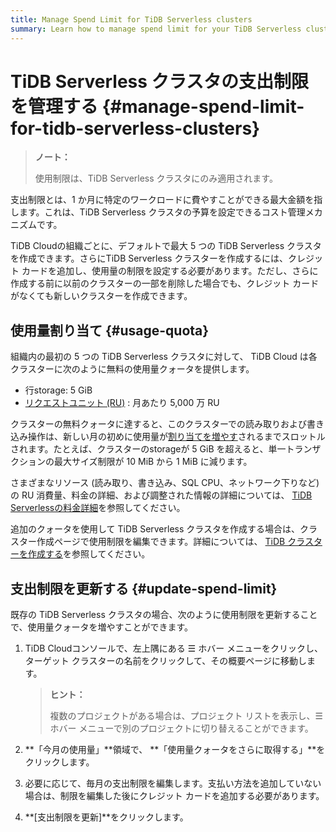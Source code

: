 ```yaml
---
title: Manage Spend Limit for TiDB Serverless clusters
summary: Learn how to manage spend limit for your TiDB Serverless clusters.
---
```


# TiDB Serverless クラスタの支出制限を管理する {#manage-spend-limit-for-tidb-serverless-clusters}

> **ノート：**
>
> 使用制限は、TiDB Serverless クラスタにのみ適用されます。

支出制限とは、1 か月に特定のワークロードに費やすことができる最大金額を指します。これは、TiDB Serverless クラスタの予算を設定できるコスト管理メカニズムです。

TiDB Cloudの組織ごとに、デフォルトで最大 5 つの TiDB Serverless クラスタを作成できます。さらにTiDB Serverless クラスターを作成するには、クレジット カードを追加し、使用量の制限を設定する必要があります。ただし、さらに作成する前に以前のクラスターの一部を削除した場合でも、クレジット カードがなくても新しいクラスターを作成できます。

## 使用量割り当て {#usage-quota}

組織内の最初の 5 つの TiDB Serverless クラスタに対して、 TiDB Cloud は各クラスターに次のように無料の使用量クォータを提供します。

-   行storage: 5 GiB
-   [<a href="/tidb-cloud/tidb-cloud-glossary.md#request-unit">リクエストユニット (RU)</a>](/tidb-cloud/tidb-cloud-glossary.md#request-unit) : 月あたり 5,000 万 RU

クラスターの無料クォータに達すると、このクラスターでの読み取りおよび書き込み操作は、新しい月の初めに使用量が[<a href="#update-spend-limit">割り当てを増やす</a>](#update-spend-limit)されるまでスロットルされます。たとえば、クラスターのstorageが 5 GiB を超えると、単一トランザクションの最大サイズ制限が 10 MiB から 1 MiB に減ります。

さまざまなリソース (読み取り、書き込み、SQL CPU、ネットワーク下りなど) の RU 消費量、料金の詳細、および調整された情報の詳細については、 [<a href="https://www.pingcap.com/tidb-cloud-serverless-pricing-details">TiDB Serverlessの料金詳細</a>](https://www.pingcap.com/tidb-cloud-serverless-pricing-details)を参照してください。

追加のクォータを使用して TiDB Serverless クラスタを作成する場合は、クラスター作成ページで使用制限を編集できます。詳細については、 [<a href="/tidb-cloud/create-tidb-cluster.md#step-4-create-a-tidb-cluster">TiDB クラスターを作成する</a>](/tidb-cloud/create-tidb-cluster.md#step-4-create-a-tidb-cluster)を参照してください。

## 支出制限を更新する {#update-spend-limit}

既存の TiDB Serverless クラスタの場合、次のように使用制限を更新することで、使用量クォータを増やすことができます。

1.  TiDB Cloudコンソールで、左上隅にある ☰ ホバー メニューをクリックし、ターゲット クラスターの名前をクリックして、その概要ページに移動します。

    > **ヒント：**
    >
    > 複数のプロジェクトがある場合は、プロジェクト リストを表示し、☰ ホバー メニューで別のプロジェクトに切り替えることができます。

2.  **「今月の使用量」**領域で、 **「使用量クォータをさらに取得する」**をクリックします。

3.  必要に応じて、毎月の支出制限を編集します。支払い方法を追加していない場合は、制限を編集した後にクレジット カードを追加する必要があります。

4.  **[支出制限を更新]**をクリックします。
